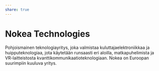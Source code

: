 ```yaml
---
share: true
---
```

# Nokea Technologies

Pohjoismainen teknologiayritys, joka valmistaa kuluttajaelektroniikkaa ja huipputeknologiaa, jota käytetään runsaasti eri aloilla, matkapuhelimista ja VR-laitteistosta kvanttikommunikaatioteknologiaan. Nokea on Euroopan suurimpiin kuuluva yritys.